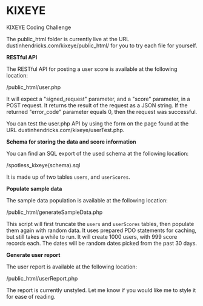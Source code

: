KIXEYE
======

KIXEYE Coding Challenge

The public_html folder is currently live at the URL dustinhendricks.com/kixeye/public_html/ for you to try each file for yourself.

**RESTful API**

The RESTful API for posting a user score is available at the following location:

/public_html/user.php

It will expect a "signed_request" parameter, and a "score" parameter, in a POST request. It returns the result of the request as a JSON string. If the returned "error_code" parameter equals 0, then the request was successful.

You can test the user.php API by using the form on the page found at the URL dustinhendricks.com/kixeye/userTest.php.

**Schema for storing the data and score information**

You can find an SQL export of the used schema at the following location:

/spotless_kixeye(schema).sql

It is made up of two tables `users`, and `userScores`.

**Populate sample data**

The sample data population is available at the following location:

/public_html/generateSampleData.php

This script will first truncate the `users` and `userScores` tables, then populate them again with random data. It uses prepared PDO statements for caching, but still takes a while to run. It will create 1000 users, with 999 score records each. The dates will be random dates picked from the past 30 days.

**Generate user report**

The user report is available at the following location:

/public_html/userReport.php

The report is currently unstyled. Let me know if you would like me to style it for ease of reading.
